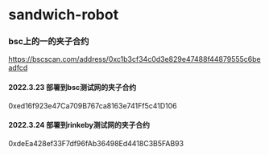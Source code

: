 # sandwich-robot

### bsc上的一的夹子合约
https://bscscan.com/address/0xc1b3cf34c0d3e829e47488f44879555c6beadfcd

#### 2022.3.23 部署到bsc测试网的夹子合约
0xed16f923e47Ca709B767ca8163e741Ff5c41D106
#### 2022.3.24 部署到rinkeby测试网的夹子合约
0xdeEa428ef33F7df96fAb36498Ed4418C3B5FAB93